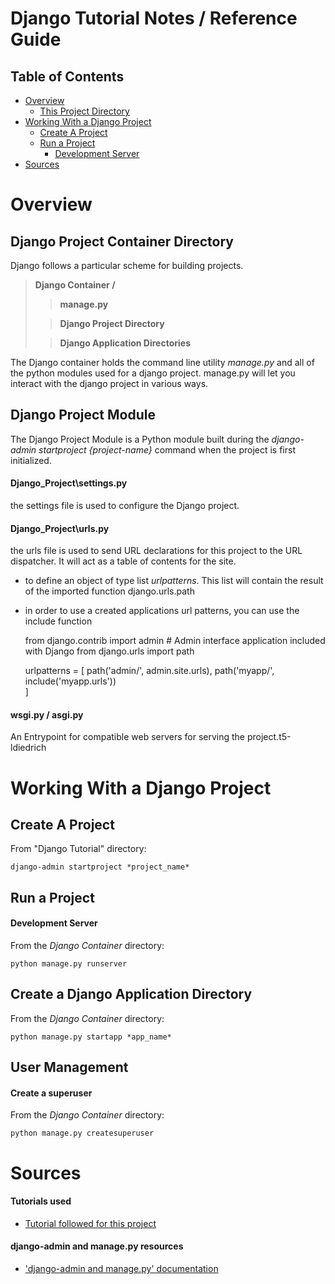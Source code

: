 # Django Tutorial Notes / Reference Guide
## Table of Contents
- [Overview](#overview)
    - [This Project Directory](#project-directory)
- [Working With a Django Project](#working-with-a-project)
    - [Create A Project](#create-a-project)
    - [Run a Project](#run-a-project)
        - [Development Server](#development-server)
- [Sources](#sources)



# Overview

## Django Project Container Directory

Django follows a particular scheme for building projects.

> **Django Container /**
>
>> **manage.py**
>
>> **Django Project Directory**
>
>> **Django Application Directories**

The Django container holds the command line utility *manage.py* and all of the python modules used for a django project.
manage.py will let you interact with the django project in various ways.

## Django Project Module

The Django Project Module is a Python module built during the *django-admin startproject {project-name}* command when the project is first initialized.

#### Django_Project\settings.py

the settings file is used to configure the Django project.

#### Django_Project\urls.py 

the urls file is used to send URL declarations for this project to the URL dispatcher. It will act as a table of contents for the site.
* to define an object of type list *urlpatterns*. This list will contain the result of the imported function django.urls.path
* in order to use a created applications url patterns, you can use the include function

    from django.contrib import admin # Admin interface application included with Django
    from django.urls import path

    urlpatterns = [
        path('admin/', admin.site.urls),
        path('myapp/', include('myapp.urls'))   
    ]

#### wsgi.py / asgi.py

An Entrypoint for compatible web servers for serving the project.t5-ldiedrich

# Working With a Django Project

## Create A Project

From "Django Tutorial" directory:

    django-admin startproject *project_name*

## Run a Project

#### Development Server

From the *Django Container* directory:

    python manage.py runserver

## Create a Django Application Directory

From the *Django Container* directory:
    
    python manage.py startapp *app_name*

## User Management

#### Create a superuser

From the *Django Container* directory:

    python manage.py createsuperuser

# Sources


#### Tutorials used
* [Tutorial followed for this project](docs.djangoproject.com/en/5.0/intro/tutorial01/)

#### django-admin and manage.py resources

* ['django-admin and manage.py' documentation](docs.djangoproject.com/en/5.0/ref/django-admin)
